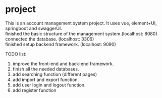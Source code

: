 # project
This is an account management system project. It uses vue, element+UI, springboot and swaggerUI.\
finished the basic structure of the management system.(localhost: 8080)\
connected the database. (localhost: 3306)\
finished setup backend framework. (localhost: 9090)

TODO list:
1. improve the front-end and back-end framework.
2. finish all the needed databases.
3. add searching function (different pages)
4. add import and export function.
5. add user login and logout function.
6. add register function
